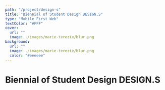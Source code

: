```yaml
---
path: "/project/design-s"
title: "Biennial of Student Design DESIGN.S"
type: "Mobile First Web"
textColor: "#FFF"
cover:
  url: ""
  image: ./images/marie-terezie/blur.png
background:
  url: ""
  image: ./images/marie-terezie/blur.png
  color: "#eeeeee"
---
```


# Biennial of Student Design DESIGN.S
